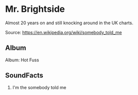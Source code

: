 # Mr. Brightside

Almost 20 years on and still knocking around in the UK charts.

Source: https://en.wikipedia.org/wiki/somebody_told_me

## Album

Album: Hot Fuss

## SoundFacts

1. I'm the somebody told me
